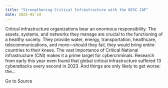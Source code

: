 ```yaml
---
title: "Strengthening Critical Infrastructure with the NCSC CAF"
date: 2025-03-19
---
```


Critical infrastructure organizations bear an enormous responsibility. The assets, systems, and networks they manage are crucial to the functioning of a healthy society. They provide water, energy, transportation, healthcare, telecommunications, and more—should they fail, they would bring entire countries to their knees. The vast importance of Critical National Infrastructure (CNI) makes it a prime target for cybercriminals. Research from early this year even found that global critical infrastructure suffered 13 cyberattacks every second in 2023. And things are only likely to get worse: the...

Go to Source

